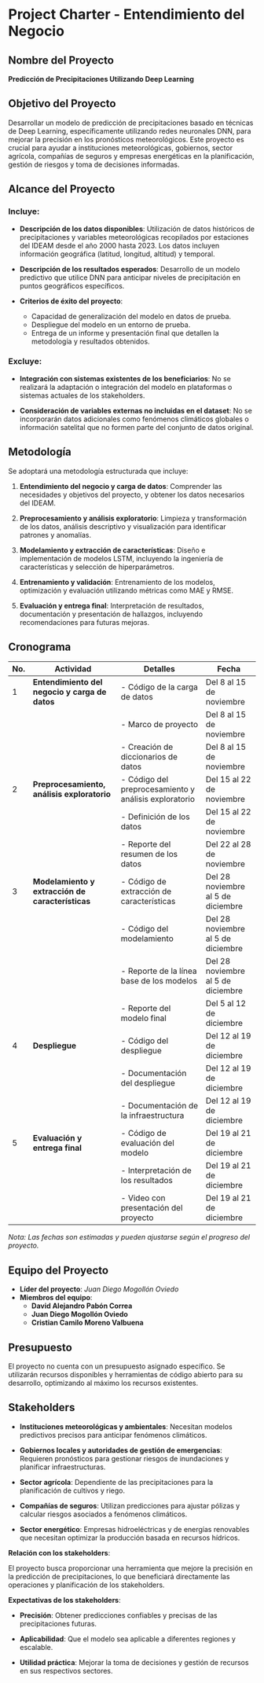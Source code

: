 # Project Charter - Entendimiento del Negocio

## Nombre del Proyecto

**Predicción de Precipitaciones Utilizando Deep Learning**

## Objetivo del Proyecto

Desarrollar un modelo de predicción de precipitaciones basado en técnicas de Deep Learning, específicamente utilizando redes neuronales DNN, para mejorar la precisión en los pronósticos meteorológicos. Este proyecto es crucial para ayudar a instituciones meteorológicas, gobiernos, sector agrícola, compañías de seguros y empresas energéticas en la planificación, gestión de riesgos y toma de decisiones informadas.

## Alcance del Proyecto

### Incluye:

- **Descripción de los datos disponibles**: Utilización de datos históricos de precipitaciones y variables meteorológicas recopilados por estaciones del IDEAM desde el año 2000 hasta 2023. Los datos incluyen información geográfica (latitud, longitud, altitud) y temporal.

- **Descripción de los resultados esperados**: Desarrollo de un modelo predictivo que utilice DNN para anticipar niveles de precipitación en puntos geográficos específicos.

- **Criterios de éxito del proyecto**:
  - Capacidad de generalización del modelo en datos de prueba.
  - Despliegue del modelo en un entorno de prueba.
  - Entrega de un informe y presentación final que detallen la metodología y resultados obtenidos.

### Excluye:

- **Integración con sistemas existentes de los beneficiarios**: No se realizará la adaptación o integración del modelo en plataformas o sistemas actuales de los stakeholders.

- **Consideración de variables externas no incluidas en el dataset**: No se incorporarán datos adicionales como fenómenos climáticos globales o información satelital que no formen parte del conjunto de datos original.

## Metodología

Se adoptará una metodología estructurada que incluye:

1. **Entendimiento del negocio y carga de datos**: Comprender las necesidades y objetivos del proyecto, y obtener los datos necesarios del IDEAM.

2. **Preprocesamiento y análisis exploratorio**: Limpieza y transformación de los datos, análisis descriptivo y visualización para identificar patrones y anomalías.

3. **Modelamiento y extracción de características**: Diseño e implementación de modelos LSTM, incluyendo la ingeniería de características y selección de hiperparámetros.

4. **Entrenamiento y validación**: Entrenamiento de los modelos, optimización y evaluación utilizando métricas como MAE y RMSE.

5. **Evaluación y entrega final**: Interpretación de resultados, documentación y presentación de hallazgos, incluyendo recomendaciones para futuras mejoras.

## Cronograma

| No. | Actividad                                          | Detalles                                                            | Fecha         |
|-----|----------------------------------------------------|---------------------------------------------------------------------|---------------|
| 1   | **Entendimiento del negocio y carga de datos**     | - Código de la carga de datos                                        | Del 8 al 15 de noviembre       |
|     |                                                    | - Marco de proyecto                                                  | Del 8 al 15 de noviembre        |
|     |                                                    | - Creación de diccionarios de datos                                  | Del 8 al 15 de noviembre        |
| 2   | **Preprocesamiento, análisis exploratorio**        | - Código del preprocesamiento y análisis exploratorio                | Del 15 al 22 de noviembre       |
|     |                                                    | - Definición de los datos                                            | Del 15 al 22 de noviembre       |
|     |                                                    | - Reporte del resumen de los datos                                   | Del 22 al 28 de noviembre       |
| 3   | **Modelamiento y extracción de características**   | - Código de extracción de características                             | Del 28 noviembre al 5 de diciembre      |
|     |                                                    | - Código del modelamiento                                            | Del 28 noviembre al 5 de diciembre       |
|     |                                                    | - Reporte de la línea base de los modelos                            | Del 28 noviembre al 5 de diciembre       |
|     |                                                    | - Reporte del modelo final                                           | Del 5 al 12 de diciembre       |
| 4   | **Despliegue**                                     | - Código del despliegue                                              | Del 12 al 19 de diciembre       |
|     |                                                    | - Documentación del despliegue                                       | Del 12 al 19 de diciembre       |
|     |                                                    | - Documentación de la infraestructura                                | Del 12 al 19 de diciembre       |
| 5   | **Evaluación y entrega final**                     | - Código de evaluación del modelo                                    | Del 19 al 21 de diciembre       |
|     |                                                    | - Interpretación de los resultados                                   | Del 19 al 21 de diciembre       |
|     |                                                    | - Video con presentación del proyecto                                | Del 19 al 21 de diciembre       |


*Nota: Las fechas son estimadas y pueden ajustarse según el progreso del proyecto.*

## Equipo del Proyecto

- **Líder del proyecto**: *Juan Diego Mogollón Oviedo*
- **Miembros del equipo**:
  - **David Alejandro Pabón Correa**
  - **Juan Diego Mogollón Oviedo**
  - **Cristian Camilo Moreno Valbuena**

## Presupuesto

El proyecto no cuenta con un presupuesto asignado específico. Se utilizarán recursos disponibles y herramientas de código abierto para su desarrollo, optimizando al máximo los recursos existentes.

## Stakeholders

- **Instituciones meteorológicas y ambientales**: Necesitan modelos predictivos precisos para anticipar fenómenos climáticos.

- **Gobiernos locales y autoridades de gestión de emergencias**: Requieren pronósticos para gestionar riesgos de inundaciones y planificar infraestructuras.

- **Sector agrícola**: Dependiente de las precipitaciones para la planificación de cultivos y riego.

- **Compañías de seguros**: Utilizan predicciones para ajustar pólizas y calcular riesgos asociados a fenómenos climáticos.

- **Sector energético**: Empresas hidroeléctricas y de energías renovables que necesitan optimizar la producción basada en recursos hídricos.

**Relación con los stakeholders**:

El proyecto busca proporcionar una herramienta que mejore la precisión en la predicción de precipitaciones, lo que beneficiará directamente las operaciones y planificación de los stakeholders.

**Expectativas de los stakeholders**:

- **Precisión**: Obtener predicciones confiables y precisas de las precipitaciones futuras.

- **Aplicabilidad**: Que el modelo sea aplicable a diferentes regiones y escalable.

- **Utilidad práctica**: Mejorar la toma de decisiones y gestión de recursos en sus respectivos sectores.


